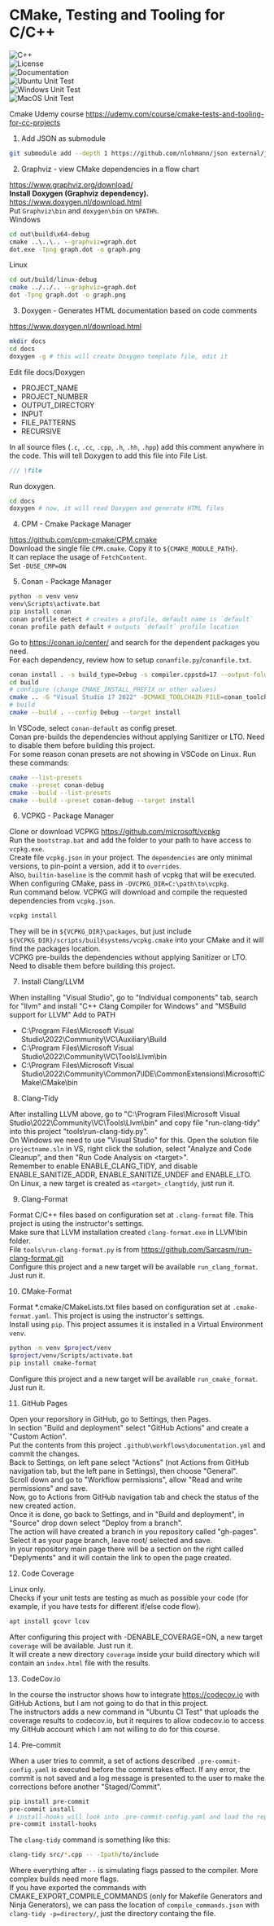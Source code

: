# CMake, Testing and Tooling for C/C++

![C++](https://img.shields.io/badge/C%2B%2B-17%2F20%2F23-blue)  
![License](https://camo.githubusercontent.com/890acbdcb87868b382af9a4b1fac507b9659d9bf/68747470733a2f2f696d672e736869656c64732e696f2f62616467652f6c6963656e73652d4d49542d626c75652e737667)  
![Documentation](https://github.com/brccabral/Cpp_CmakeCourse/workflows/Documentation/badge.svg)  
![Ubuntu Unit Test](https://github.com/brccabral/Cpp_CmakeCourse/workflows/Ubuntu%20CI%20Test/badge.svg)  
![Windows Unit Test](https://github.com/brccabral/Cpp_CmakeCourse/workflows/Windows%20CI%20Test/badge.svg)  
![MacOS Unit Test](https://github.com/brccabral/Cpp_CmakeCourse/workflows/MacOS%20CI%20Test/badge.svg)  

Cmake Udemy course https://udemy.com/course/cmake-tests-and-tooling-for-cc-projects  

1. Add JSON as submodule  

```sh
git submodule add --depth 1 https://github.com/nlohmann/json external/json
```

2. Graphviz - view CMake dependencies in a flow chart  

https://www.graphviz.org/download/  
**Install Doxygen (Graphviz dependency).**  
https://www.doxygen.nl/download.html  
Put `Graphviz\bin` and `doxygen\bin` on `%PATH%`.  
Windows  
```bat
cd out\build\x64-debug
cmake ..\..\.. --graphviz=graph.dot
dot.exe -Tpng graph.dot -o graph.png
```
Linux  
```sh
cd out/build/linux-debug
cmake ../../.. --graphviz=graph.dot
dot -Tpng graph.dot -o graph.png
```

3. Doxygen - Generates HTML documentation based on code comments  

https://www.doxygen.nl/download.html  
```sh
mkdir docs
cd docs
doxygen -g # this will create Doxygen template file, edit it
```
Edit file docs/Doxygen
- PROJECT_NAME
- PROJECT_NUMBER
- OUTPUT_DIRECTORY
- INPUT
- FILE_PATTERNS
- RECURSIVE

In all source files (`.c`, `.cc`, `.cpp`, `.h`, `.hh`, `.hpp`) add this comment anywhere in the code. This will tell Doxygen to add this file into File List.
```cpp
/// \file
``` 
Run doxygen.
```sh
cd docs
doxygen # now, it will read Doxygen and generate HTML files
```

4. CPM - Cmake Package Manager  

https://github.com/cpm-cmake/CPM.cmake  
Download the single file `CPM.cmake`. Copy it to `${CMAKE_MODULE_PATH}`.  
It can replace the usage of `FetchContent`.  
Set `-DUSE_CMP=ON`  

5. Conan - Package Manager  

```sh
python -m venv venv
venv\Scripts\activate.bat
pip install conan
conan profile detect # creates a profile, default name is `default`
conan profile path default # outputs `default` profile location
```
Go to https://conan.io/center/ and search for the dependent packages you need.  
For each dependency, review how to setup `conanfile.py`/`conanfile.txt`.  
```sh
conan install . -s build_type=Debug -s compiler.cppstd=17 --output-folder=build --build=missing
cd build
# configure (change CMAKE_INSTALL_PREFIX or other values)
cmake .. -G "Visual Studio 17 2022" -DCMAKE_TOOLCHAIN_FILE=conan_toolchain.cmake -DCMAKE_INSTALL_PREFIX=install_to -DENABLE_SANITIZE_ADDR=OFF -DENABLE_SANITIZE_UNDEF=OFF -DENABLE_LTO=OFF -DUSE_CONAN=ON -DUSE_CPM=OFF
# build
cmake --build . --config Debug --target install
```
In VSCode, select `conan-default` as config preset.  
Conan pre-builds the dependencies without applying Sanitizer or LTO. Need to disable them before building this project.  
For some reason conan presets are not showing in VSCode on Linux. Run these commands:  
```sh
cmake --list-presets
cmake --preset conan-debug
cmake --build --list-presets
cmake --build --preset conan-debug --target install
```

6. VCPKG - Package Manager  

Clone or download VCPKG https://github.com/microsoft/vcpkg  
Run the `bootstrap.bat` and add the folder to your path to have access to `vcpkg.exe`.  
Create file `vcpkg.json` in your project. The `dependencies` are only minimal versions, to pin-point a version, add it to `overrides`.  
Also, `builtin-baseline` is the commit hash of vcpkg that will be executed.  
When configuring CMake, pass in `-DVCPKG_DIR=C:\path\to\vcpkg`.  
Run command below. VCPKG will download and compile the requested dependencies from `vcpkg.json`.  
```sh
vcpkg install
```
They will be in `${VCPKG_DIR}\packages`, but just include `${VCPKG_DIR}/scripts/buildsystems/vcpkg.cmake` into your CMake and it will find the packages location.  
VCPKG pre-builds the dependencies without applying Sanitizer or LTO. Need to disable them before building this project.  

7. Install Clang/LLVM  

When installing "Visual Studio", go to "Individual components" tab, search for "llvm" and install "C++ Clang Compiler for Windows" and "MSBuild support for LLVM"
Add to PATH
- C:\Program Files\Microsoft Visual Studio\2022\Community\VC\Auxiliary\Build
- C:\Program Files\Microsoft Visual Studio\2022\Community\VC\Tools\Llvm\bin
- C:\Program Files\Microsoft Visual Studio\2022\Community\Common7\IDE\CommonExtensions\Microsoft\CMake\CMake\bin

8. Clang-Tidy  

After installing LLVM above, go to "C:\Program Files\Microsoft Visual Studio\2022\Community\VC\Tools\Llvm\bin" and copy file "run-clang-tidy" into this project "tools\run-clang-tidy.py".  
On Windows we need to use "Visual Studio" for this. Open the solution file `projectname.sln` in VS, right click the solution, select "Analyze and Code Cleanup", and then "Run Code Analysis on \<target\>".  
Remember to enable ENABLE_CLANG_TIDY, and disable ENABLE_SANITIZE_ADDR, ENABLE_SANITIZE_UNDEF and ENABLE_LTO.  
On Linux, a new target is created as `<target>_clangtidy`, just run it.  

9. Clang-Format  

Format C/C++ files based on configuration set at `.clang-format` file. This project is using the instructor's settings.  
Make sure that LLVM installation created `clang-format.exe` in LLVM\bin folder.  
File `tools\run-clang-format.py` is from https://github.com/Sarcasm/run-clang-format.git  
Configure this project and a new target will be available `run_clang_format`. Just run it.  

10. CMake-Format  

Format *.cmake/CMakeLists.txt files based on configuration set at `.cmake-format.yaml`. This project is using the instructor's settings.  
Install using `pip`. This project assumes it is installed in a Virtual Environment `venv`.  
```sh
python -m venv $project/venv
$project/venv/Scripts/activate.bat
pip install cmake-format
```
Configure this project and a new target will be available `run_cmake_format`. Just run it.  

11. GitHub Pages  

Open your reporsitory in GitHub, go to Settings, then Pages.  
In section "Build and deployment" select "GitHub Actions" and create a "Custom Action".  
Put the contents from this project `.github\workflows\documentation.yml` and commit the changes.  
Back to Settings, on left pane select "Actions" (not Actions from GitHub navigation tab, but the left pane in Settings), then choose "General".  
Scroll down and go to "Workflow permissions", allow "Read and write permissions" and save.  
Now, go to Actions from GitHub navigation tab and check the status of the new created action.  
Once it is done, go back to Settings, and in "Build and deployment", in "Source" drop down select "Deploy from a branch".  
The action will have created a branch in you repository called "gh-pages". Select it as your page branch, leave root/ selected and save.  
In your repository main page there will be a section on the right called "Deplyments" and it will contain the link to open the page created.  

12. Code Coverage  

Linux only.  
Checks if your unit tests are testing as much as possible your code (for example, if you have tests for different if/else code flow).  
```sh
apt install gcovr lcov
```
After configuring this project with -DENABLE_COVERAGE=ON, a new target `coverage` will be available. Just run it.  
It will create a new directory `coverage` inside your build directory which will contain an `index.html` file with the results.  

13. CodeCov.io  

In the course the instructor shows how to integrate https://codecov.io with GitHub Actions, but I am not going to do that in this project.  
The instructors adds a new command in "Ubuntu CI Test" that uploads the coverage results to codecov.io, but it requires to allow codecov.io to access my GitHub account which I am not willing to do for this course.  

14. Pre-commit  

When a user tries to commit, a set of actions described `.pre-commit-config.yaml` is executed before the commit takes effect. If any error, the commit is not saved and a log message is presented to the user to make the corrections before another "Staged/Commit".  
```sh
pip install pre-commit
pre-commit install
# install-hooks will look into .pre-commit-config.yaml and load the repos into this project .git/hooks/pre-commit
pre-commit install-hooks 
```
The `clang-tidy` command is something like this:  
```sh
clang-tidy src/*.cpp -- -Ipath/to/include
```
Where everything after `--` is simulating flags passed to the compiler. More complex builds need more flags.  
If you have exported the commands with CMAKE_EXPORT_COMPILE_COMMANDS (only for Makefile Generators and Ninja Generators), we can pass the location of `compile_commands.json` with `clang-tidy -p=directory/`, just the directory containg the file.  
